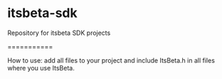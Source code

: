 itsbeta-sdk
===========

Repository for itsbeta SDK projects


===========

How to use: add all files to your project and include ItsBeta.h in all files where you use ItsBeta.